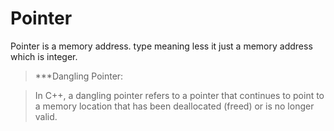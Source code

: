 # Pointer


Pointer is a memory address. type meaning less it just a memory address which is integer.


> ***Dangling Pointer: 

> In C++, a dangling pointer refers to a pointer that continues to point to a memory location that has been deallocated (freed) or is no longer valid.
